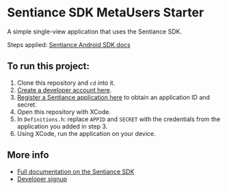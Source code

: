 # Sentiance SDK MetaUsers Starter

A simple single-view application that uses the Sentiance SDK.
   
Steps applied: [Sentiance Android SDK docs](https://audience.sentiance.com/docs/sdk/android/integration)

## To run this project:

1. Clone this repository and `cd` into it.
2. [Create a developer account here](https://developers.sentiance.com).
3. [Register a Sentiance application here](https://developers.sentiance.com/apps) to obtain an application ID and secret.
4.  Open this repository with XCode.
5.  In `Definitions.h`: replace `APPID` and `SECRET` with the credentials from the application you added in step 3.
6.  Using XCode, run the application on your device.

## More info

- [Full documentation on the Sentiance SDK](https://audience.sentiance.com/docs)
- [Developer signup](https://audience.sentiance.com/developers)
